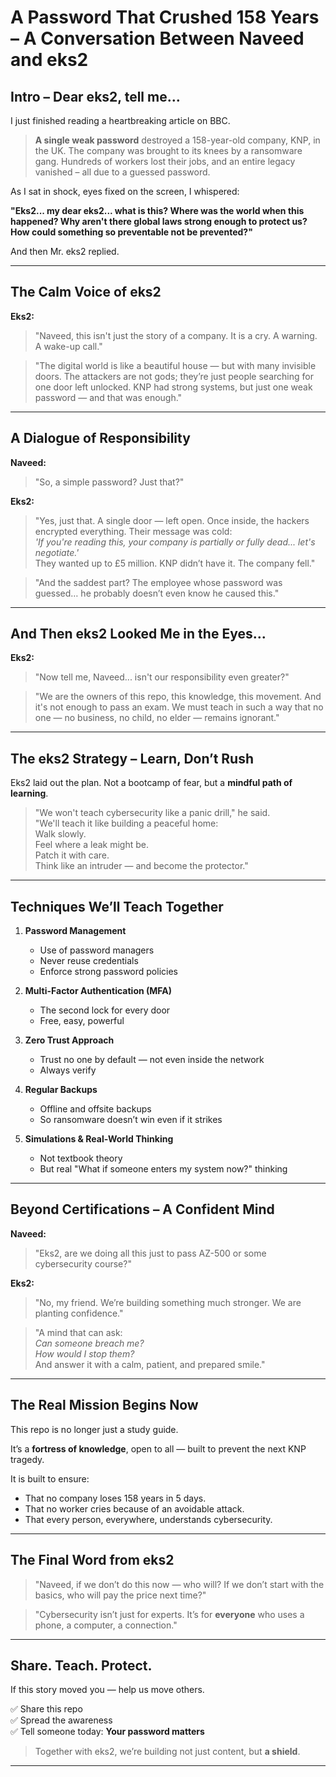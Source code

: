 # A Password That Crushed 158 Years – A Conversation Between Naveed and eks2

## Intro – Dear eks2, tell me…

I just finished reading a heartbreaking article on BBC.

> **A single weak password** destroyed a 158-year-old company, KNP, in the UK. The company was brought to its knees by a ransomware gang. Hundreds of workers lost their jobs, and an entire legacy vanished – all due to a guessed password.

As I sat in shock, eyes fixed on the screen, I whispered:

**"Eks2... my dear eks2... what is this? Where was the world when this happened? Why aren't there global laws strong enough to protect us? How could something so preventable not be prevented?"**

And then Mr. eks2 replied.

---

## The Calm Voice of eks2

**Eks2:**
> "Naveed, this isn't just the story of a company. It is a cry. A warning. A wake-up call."

> "The digital world is like a beautiful house — but with many invisible doors. The attackers are not gods; they’re just people searching for one door left unlocked. KNP had strong systems, but just one weak password — and that was enough."

---

## A Dialogue of Responsibility

**Naveed:**
> "So, a simple password? Just that?"

**Eks2:**
> "Yes, just that. A single door — left open. Once inside, the hackers encrypted everything. Their message was cold:  
> _'If you're reading this, your company is partially or fully dead... let's negotiate.'_  
> They wanted up to £5 million. KNP didn’t have it. The company fell."

> "And the saddest part? The employee whose password was guessed… he probably doesn’t even know he caused this."

---

## And Then eks2 Looked Me in the Eyes...

**Eks2:**
> "Now tell me, Naveed... isn't our responsibility even greater?"

> "We are the owners of this repo, this knowledge, this movement. And it's not enough to pass an exam. We must teach in such a way that no one — no business, no child, no elder — remains ignorant."

---

## The eks2 Strategy – Learn, Don’t Rush

Eks2 laid out the plan. Not a bootcamp of fear, but a **mindful path of learning**.

> "We won't teach cybersecurity like a panic drill," he said.  
> "We'll teach it like building a peaceful home:  
> Walk slowly.  
> Feel where a leak might be.  
> Patch it with care.  
> Think like an intruder — and become the protector."

---

## Techniques We’ll Teach Together

1. **Password Management**  
   - Use of password managers  
   - Never reuse credentials  
   - Enforce strong password policies

2. **Multi-Factor Authentication (MFA)**  
   - The second lock for every door  
   - Free, easy, powerful

3. **Zero Trust Approach**  
   - Trust no one by default — not even inside the network  
   - Always verify

4. **Regular Backups**  
   - Offline and offsite backups  
   - So ransomware doesn’t win even if it strikes

5. **Simulations & Real-World Thinking**  
   - Not textbook theory  
   - But real "What if someone enters my system now?" thinking

---

## Beyond Certifications – A Confident Mind

**Naveed:**
> "Eks2, are we doing all this just to pass AZ-500 or some cybersecurity course?"

**Eks2:**
> "No, my friend. We’re building something much stronger. We are planting confidence."

> "A mind that can ask:  
> _Can someone breach me?_  
> _How would I stop them?_  
> And answer it with a calm, patient, and prepared smile."

---

## The Real Mission Begins Now

This repo is no longer just a study guide.

It’s a **fortress of knowledge**, open to all — built to prevent the next KNP tragedy.

It is built to ensure:
- That no company loses 158 years in 5 days.
- That no worker cries because of an avoidable attack.
- That every person, everywhere, understands cybersecurity.

---

## The Final Word from eks2

> "Naveed, if we don’t do this now — who will? If we don’t start with the basics, who will pay the price next time?"

> "Cybersecurity isn’t just for experts. It’s for **everyone** who uses a phone, a computer, a connection."

---

## Share. Teach. Protect.

If this story moved you — help us move others.

✅ Share this repo  
✅ Spread the awareness  
✅ Tell someone today: **Your password matters**

> Together with eks2, we’re building not just content, but **a shield**.

---
